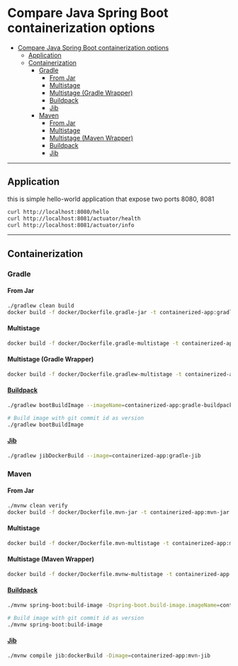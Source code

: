 # Compare Java Spring Boot containerization options

<!-- TOC -->
* [Compare Java Spring Boot containerization options](#compare-java-spring-boot-containerization-options)
  * [Application](#application)
  * [Containerization](#containerization)
    * [Gradle](#gradle)
      * [From Jar](#from-jar)
      * [Multistage](#multistage)
      * [Multistage (Gradle Wrapper)](#multistage-gradle-wrapper)
      * [Buildpack](#buildpack)
      * [Jib](#jib)
    * [Maven](#maven)
      * [From Jar](#from-jar-1)
      * [Multistage](#multistage-1)
      * [Multistage (Maven Wrapper)](#multistage-maven-wrapper)
      * [Buildpack](#buildpack-1)
      * [Jib](#jib-1)
<!-- TOC -->


---
## Application
this is simple hello-world application that expose two ports 8080, 8081

```bash
curl http://localhost:8080/hello
curl http://localhost:8081/actuator/health
curl http://localhost:8081/actuator/info
```

---
## Containerization

### Gradle
#### From Jar
```bash
./gradlew clean build
docker build -f docker/Dockerfile.gradle-jar -t containerized-app:gradle-jar .
```

#### Multistage
```bash
docker build -f docker/Dockerfile.gradle-multistage -t containerized-app:gradle-multistage .
```

#### Multistage (Gradle Wrapper)
```bash
docker build -f docker/Dockerfile.gradlew-multistage -t containerized-app:gradlew-multistage .
```

#### [Buildpack](https://docs.spring.io/spring-boot/docs/current/gradle-plugin/reference/htmlsingle/#build-image.examples)
```bash
./gradlew bootBuildImage --imageName=containerized-app:gradle-buildpack
```
```bash
# Build image with git commit id as version
./gradlew bootBuildImage
```

#### [Jib](https://github.com/GoogleContainerTools/jib/blob/master/jib-gradle-plugin/README.md)
```bash
./gradlew jibDockerBuild --image=containerized-app:gradle-jib
```

### Maven
#### From Jar
```bash
./mvnw clean verify
docker build -f docker/Dockerfile.mvn-jar -t containerized-app:mvn-jar .
```

#### Multistage
```bash
docker build -f docker/Dockerfile.mvn-multistage -t containerized-app:mvn-multistage .
```

#### Multistage (Maven Wrapper)
```bash
docker build -f docker/Dockerfile.mvnw-multistage -t containerized-app:mvnw-multistage .
```

#### [Buildpack](https://docs.spring.io/spring-boot/docs/current/maven-plugin/reference/htmlsingle/#build-image.examples)
```bash
./mvnw spring-boot:build-image -Dspring-boot.build-image.imageName=containerized-app:mvn-buildpack
```
```bash
# Build image with git commit id as version
./mvnw spring-boot:build-image
```

#### [Jib](https://github.com/GoogleContainerTools/jib/blob/master/jib-maven-plugin/README.md)
```bash
./mvnw compile jib:dockerBuild -Dimage=containerized-app:mvn-jib
```
